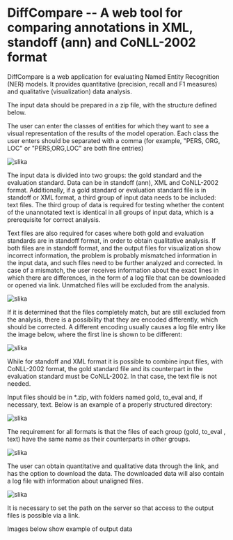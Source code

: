 # DiffCompare -- A web tool for comparing annotations in XML, standoff (ann) and CoNLL-2002 format


DiffCompare is a web application for evaluating Named Entity Recognition (NER) models. It provides quantitative (precision, recall and F1 measures) and qualitative (visualization) data analysis.

The input data should be prepared in a zip file, with the structure defined below. 

The user can enter the classes of entities for which they want to see a visual representation of the results of the model operation. Each class the user enters should be separated with a comma (for example, "PERS, ORG, LOC" or "PERS,ORG,LOC" are both fine entries)

![slika](https://user-images.githubusercontent.com/49460346/227198103-8dd2b1e8-535e-43fc-92b9-b1df8a369529.png)

The input data is divided into two groups: the gold standard and the evaluation standard. Data can be in standoff (ann), XML and CoNLL-2002 format.
Additionally, if a gold standard or evaluation standard file is in standoff or XML format, a third group of input data needs to be included: text files. 
The third group of data is required for testing whether the content of the unannotated text is identical in all groups of input data, which is a prerequisite for correct analysis.

Text files are also required for cases where both gold and evaluation standards are in standoff format, in order to obtain qualitative analysis. 
If both files are in standoff format, and the output files for visualization show incorrect information, the problem is probably mismatched information in the input data, and such files need to be further analyzed and corrected.
In case of a mismatch, the user receives information about the exact lines in which there are differences, in the form of a log file that can be downloaded or opened via link. Unmatched files will be excluded from the analysis.
 
![slika](https://user-images.githubusercontent.com/49460346/227199498-1fe29d6b-8a45-4097-a1d1-57c98ff740cd.png)
 
If it is determined that the files completely match, but are still excluded from the analysis, there is a possibility that they are encoded differently, which should be corrected. A different encoding usually causes a log file entry like the image below, where the first line is shown to be different:

![slika](https://user-images.githubusercontent.com/49460346/227259368-3644a599-23c4-4c53-9f5d-b62b68a74373.png)

While for standoff and XML format it is possible to combine input files, with CoNLL-2002 format, the gold standard file and its counterpart in the evaluation standard must be CoNLL-2002. In that case, the text file is not needed.

Input files should be in *.zip, with folders named gold, to_eval and, if necessary, text. Below is an example of a properly structured directory:
 
 ![slika](https://user-images.githubusercontent.com/49460346/227199586-1cc6f316-421c-4fed-866f-9de8aaab389e.png)

The requirement for all formats is that the files of each group (gold, to_eval , text) have the same name as their counterparts in other groups.

![slika](https://user-images.githubusercontent.com/49460346/227199643-978ba575-2156-41f4-9497-dba133e208ff.png)

The user can obtain quantitative and qualitative data through the link, and has the option to download the data. The downloaded data will also contain a log file with information about unaligned files.
 
 ![slika](https://user-images.githubusercontent.com/49460346/227199672-b0bd9a1e-7361-4e7b-b5de-59f5941c794a.png)

It is necessary to set the path on the server so that access to the output files is possible via a link.

Images below show example of output data

